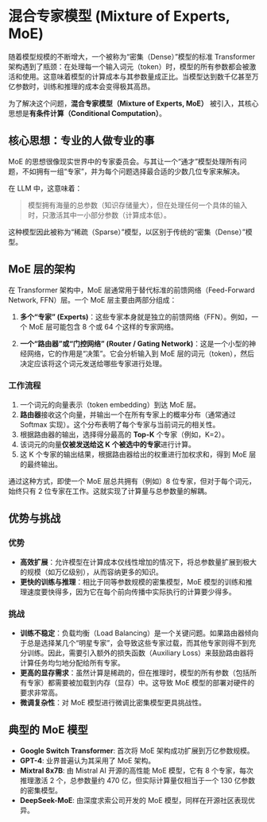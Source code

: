 # 混合专家模型 (Mixture of Experts, MoE)

随着模型规模的不断增大，一个被称为“密集（Dense）”模型的标准 Transformer 架构遇到了瓶颈：在处理每一个输入词元（token）时，模型的所有参数都会被激活和使用。这意味着模型的计算成本与其参数量成正比。当模型达到数千亿甚至万亿参数时，训练和推理的成本会变得极其高昂。

为了解决这个问题，**混合专家模型（Mixture of Experts, MoE）** 被引入，其核心思想是**有条件计算（Conditional Computation）**。

## 核心思想：专业的人做专业的事

MoE 的思想很像现实世界中的专家委员会。与其让一个“通才”模型处理所有问题，不如拥有一组“专家”，并为每个问题选择最合适的少数几位专家来解决。

在 LLM 中，这意味着：

> 模型拥有海量的总参数（知识存储量大），但在处理任何一个具体的输入时，只激活其中一小部分参数（计算成本低）。

这种模型因此被称为“稀疏（Sparse）”模型，以区别于传统的“密集（Dense）”模型。

## MoE 层的架构

在 Transformer 架构中，MoE 层通常用于替代标准的前馈网络（Feed-Forward Network, FFN）层。一个 MoE 层主要由两部分组成：

1.  **多个“专家” (Experts)**：这些专家本身就是独立的前馈网络（FFN）。例如，一个 MoE 层可能包含 8 个或 64 个这样的专家网络。

2.  **一个“路由器”或“门控网络” (Router / Gating Network)**：这是一个小型的神经网络，它的作用是“决策”。它会分析输入到 MoE 层的词元（token），然后决定应该将这个词元发送给哪些专家进行处理。

### 工作流程

1.  一个词元的向量表示（token embedding）到达 MoE 层。
2.  **路由器**接收这个向量，并输出一个在所有专家上的概率分布（通常通过 Softmax 实现）。这个分布表明了每个专家与当前词元的相关性。
3.  根据路由器的输出，选择得分最高的 **Top-K** 个专家（例如，K=2）。
4.  该词元的向量**仅被发送给这 K 个被选中的专家**进行计算。
5.  这 K 个专家的输出结果，根据路由器给出的权重进行加权求和，得到 MoE 层的最终输出。

通过这种方式，即使一个 MoE 层总共拥有（例如）8 位专家，但对于每个词元，始终只有 2 位专家在工作。这就实现了计算量与总参数量的解耦。

## 优势与挑战

### 优势

-   **高效扩展**：允许模型在计算成本仅线性增加的情况下，将总参数量扩展到极大的规模（如万亿级别），从而容纳更多的知识。
-   **更快的训练与推理**：相比于同等参数规模的密集模型，MoE 模型的训练和推理速度要快得多，因为它在每个前向传播中实际执行的计算要少得多。

### 挑战

-   **训练不稳定**：负载均衡（Load Balancing）是一个关键问题。如果路由器倾向于总是选择某几个“明星专家”，会导致这些专家过载，而其他专家则得不到充分训练。因此，需要引入额外的损失函数（Auxiliary Loss）来鼓励路由器将计算任务均匀地分配给所有专家。
-   **更高的显存需求**：虽然计算是稀疏的，但在推理时，模型的所有参数（包括所有专家）都需要被加载到内存（显存）中。这导致 MoE 模型的部署对硬件的要求非常高。
-   **微调复杂性**：对 MoE 模型进行微调比密集模型更具挑战性。

## 典型的 MoE 模型

-   **Google Switch Transformer**: 首次将 MoE 架构成功扩展到万亿参数规模。
-   **GPT-4**: 业界普遍认为其采用了 MoE 架构。
-   **Mixtral 8x7B**: 由 Mistral AI 开源的高性能 MoE 模型，它有 8 个专家，每次推理激活 2 个，总参数量约 470 亿，但实际计算量仅相当于一个 130 亿参数的密集模型。
-   **DeepSeek-MoE**: 由深度求索公司开发的 MoE 模型，同样在开源社区表现优异。